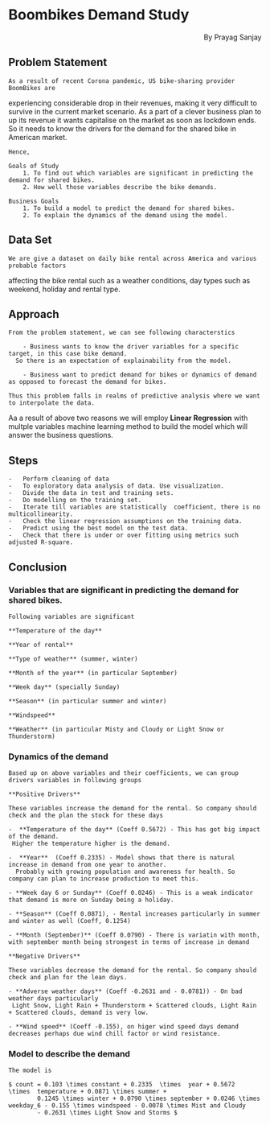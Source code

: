 # Boombikes Demand Study

   <p align="right">By Prayag Sanjay</p>

## Problem Statement
	As a result of recent Corona pandemic, US bike-sharing provider BoomBikes are
  experiencing considerable drop in their revenues,
  making it very difficult to survive in the current market scenario.
	As a part of a clever business plan to up its revenue it wants capitalise on the
  market as soon as lockdown ends. So it needs to
  know the drivers for the demand for the shared bike in American market.

	Hence,

	Goals of Study
		1. To find out which variables are significant in predicting the demand for shared bikes.
		2. How well those variables describe the bike demands.

	Business Goals
		1. To build a model to predict the demand for shared bikes.
		2. To explain the dynamics of the demand using the model.

## Data Set
	We are give a dataset on daily bike rental across America and various probable factors
  affecting the bike rental such as a weather conditions, day types such as weekend, holiday and rental type.

## Approach
	From the problem statement, we can see following characterstics
	
		- Business wants to know the driver variables for a specific target, in this case bike demand.
      So there is an expectation of explainability from the model.
		
		- Business want to predict demand for bikes or dynamics of demand as opposed to forecast the demand for bikes.

	Thus this problem falls in realms of predictive analysis where we want to interpolate the data.
  Aa a result of above two reasons we will employ **Linear Regression** with multple variables
  machine learning method to build the model which will answer the business questions.
	

## Steps
	-	Perform cleaning of data
	-	To exploratory data analysis of data. Use visualization.
	-	Divide the data in test and training sets.
	-	Do modelling on the training set.
	-	Iterate till variables are statistically  coefficient, there is no multicollinearity.
	-	Check the linear regression assumptions on the training data.
	-	Predict using the best model on the test data.
	-	Check that there is under or over fitting using metrics such adjusted R-square.


## Conclusion

### Variables that are significant in predicting the demand for shared bikes.

	Following variables are significant

	**Temperature of the day**

	**Year of rental**

	**Type of weather** (summer, winter)

	**Month of the year** (in particular September)

	**Week day** (specially Sunday)

	**Season** (in particular summer and winter)

	**Windspeed**

	**Weather** (in particular Misty and Cloudy or Light Snow or Thunderstorm)

### Dynamics of the demand

	Based up on above variables and their coefficients, we can group drivers variables in following groups

	**Positive Drivers**

	These variables increase the demand for the rental. So company should check and the plan the stock for these days

	-  **Temperature of the day** (Coeff 0.5672) - This has got big impact of the demand.
     Higher the temperature higher is the demand.

	-  **Year**  (Coeff 0.2335) - Model shows that there is natural increase in demand from one year to another.
      Probably with growing population and awareness for health. So company can plan to increase production to meet this.

	- **Week day 6 or Sunday** (Coeff 0.0246) - This is a weak indicator that demand is more on Sunday being a holiday.

	- **Season** (Coeff 0.0871), - Rental increases particularly in summer and winter as well (Coeff, 0.1254)

	- **Month (September)** (Coeff 0.0790) - There is variatin with month, with september month being strongest in terms of increase in demand

	**Negative Drivers**

	These variables decrease the demand for the rental. So company should check and plan for the lean days.

	- **Adverse weather days** (Coeff -0.2631 and - 0.0781)) - On bad weather days particularly 
     Light Snow, Light Rain + Thunderstorm + Scattered clouds, Light Rain + Scattered clouds, demand is very low.

	- **Wind speed** (Coeff -0.155), on higer wind speed days demand decreases perhaps due wind chill factor or wind resistance.

### Model to describe the demand

	The model is

	$ count = 0.103 \times constant + 0.2335  \times  year + 0.5672  \times  temperature + 0.0871 \times summer +
            0.1245 \times winter + 0.0790 \times september + 0.0246 \times weekday_6 - 0.155 \times windspeed - 0.0078 \times Mist and Cloudy
            - 0.2631 \times Light Snow and Storms $

